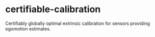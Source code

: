 # certifiable-calibration
Certifiably globally optimal extrinsic calibration for sensors providing egomotion estimates.
